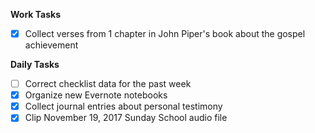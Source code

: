**Work Tasks**

- [X] Collect verses from 1 chapter in John Piper's book about the gospel achievement

**Daily Tasks**

- [ ] Correct checklist data for the past week
- [X] Organize new Evernote notebooks
- [X] Collect journal entries about personal testimony
- [X] Clip November 19, 2017 Sunday School audio file